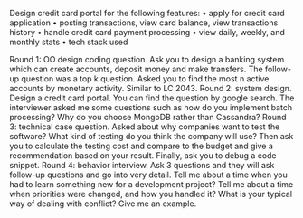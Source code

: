 Design credit card portal for the following features:
• apply for credit card application
• posting transactions, view card balance, view transactions history
• handle credit card payment processing
• view daily, weekly, and monthly stats
• tech stack used


Round 1: OO design coding question. Ask you to design a banking system which can create accounts, deposit money and make transfers. The follow-up question was a top k question. Asked you to find the most n active accounts by monetary activity. Similar to LC 2043.
Round 2: system design. Design a credit card portal. You can find the question by google search. The interviewer asked me some questions such as how do you implement batch processing? Why do you choose MongoDB rather than Cassandra?
Round 3: technical case question. Asked about why companies want to test the software? What kind of testing do you think the company will use? Then ask you to calculate the testing cost and compare to the budget and give a recommendation based on your result. Finally, ask you to debug a code snippet.
Round 4: behavior interview. Ask 3 questions and they will ask follow-up questions and go into very detail.
Tell me about a time when you had to learn something new for a development project?
Tell me about a time when priorities were changed, and how you handled it?
What is your typical way of dealing with conflict? Give me an example.